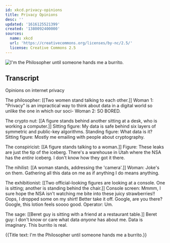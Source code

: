 ```yaml
---
id: xkcd.privacy-opinions
title: Privacy Opinions
desc: ''
updated: '1616125521399'
created: '1380092400000'
sources:
  name: xkcd
  url: 'https://creativecommons.org/licenses/by-nc/2.5/'
  license: Creative Commons 2.5
---
```

![I'm the Philosopher until someone hands me a burrito.](https://imgs.xkcd.com/comics/privacy_opinions.png)

## Transcript
Opinions on internet privacy

The philosopher:
[[Two women stand talking to each other.]]
Woman 1: "Privacy" is an impractical way to think about data in a digital world so unlike the one in which our soci-
Woman 2: SO BORED.

The crypto nut:
[[A figure stands behind another sitting at a desk, who is working a computer.]]
Sitting figure: My data is safe behind six layers of symmetric and public-key algorithms.
Standing figure: What data is it? 
Sitting figure: Mostly me emailing with people about cryptography. 

The conspiricist:
[[A figure stands talking to a woman.]]
Figure: These leaks are just the tip of the iceberg. There's a warehouse in Utah where the NSA has the *entire* iceberg. I don't know how they got it there. 

The nihilist:
[[A woman stands, addressing the 'camera'.]]
Woman: Joke's on them. Gathering all this data on me as if anything I do means anything. 

The exhibitionist: 
[[Two official-looking figures are looking at a console. One is sitting; another is standing behind the chair.]]
Console screen: Mmmm, I sure hope the NSA isn't watching me bite into these juicy strawberries!! Oops, I dropped some on my shirt! Better take it off. Google, are you there? Google, this lotion feels soooo good. 
Operator: Um. 

The sage: 
[[Beret guy is sitting with a friend at a restaurant table.]]
Beret guy: I don't know or care what data *anyone* has about me. Data is imaginary. This burrito is real.

{{Title text: I'm the Philosopher until someone hands me a burrito.}}
